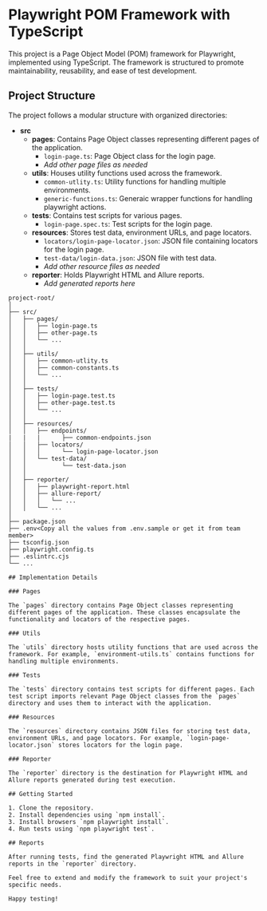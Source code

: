 # Playwright POM Framework with TypeScript

This project is a Page Object Model (POM) framework for Playwright, implemented using TypeScript. The framework is structured to promote maintainability, reusability, and ease of test development.

## Project Structure

The project follows a modular structure with organized directories:

- **src**
  - **pages**: Contains Page Object classes representing different pages of the application.
    - `login-page.ts`: Page Object class for the login page.
    - _Add other page files as needed_
  - **utils**: Houses utility functions used across the framework.
    - `common-utlity.ts`: Utility functions for handling multiple environments.
    - `generic-functions.ts`: Generaic wrapper functions for handling playwright actions.
  - **tests**: Contains test scripts for various pages.
    - `login-page.spec.ts`: Test scripts for the login page.
  - **resources**: Stores test data, environment URLs, and page locators.
    - `locators/login-page-locator.json`: JSON file containing locators for the login page.
    - `test-data/login-data.json`: JSON file with test data.
    - _Add other resource files as needed_
  - **reporter**: Holds Playwright HTML and Allure reports.
    - _Add generated reports here_

```plaintext
project-root/
│
├── src/
│   ├── pages/
│   │   ├── login-page.ts
│   │   ├── other-page.ts
│   │   └── ...
│   │
│   ├── utils/
│   │   ├── common-utlity.ts
│   │   ├── common-constants.ts
│   │   └── ...
│   │
│   ├── tests/
│   │   ├── login-page.test.ts
│   │   ├── other-page.test.ts
│   │   └── ...
│   │
│   ├── resources/
│   │   ├── endpoints/
|   |   |      ├── common-endpoints.json
│   │   ├── locators/
│   │   │      └── login-page-locator.json
│   │   └── test-data/
│   │          └── test-data.json
│   │
│   ├── reporter/
│   │   ├── playwright-report.html
│   │   ├── allure-report/
│   │   │   └── ...
│   │   └── ...
│
├── package.json
├── .env<Copy all the values from .env.sample or get it from team member>
├── tsconfig.json
├── playwright.config.ts
├── .eslintrc.cjs
└── ...

## Implementation Details

### Pages

The `pages` directory contains Page Object classes representing different pages of the application. These classes encapsulate the functionality and locators of the respective pages.

### Utils

The `utils` directory hosts utility functions that are used across the framework. For example, `environment-utils.ts` contains functions for handling multiple environments.

### Tests

The `tests` directory contains test scripts for different pages. Each test script imports relevant Page Object classes from the `pages` directory and uses them to interact with the application.

### Resources

The `resources` directory contains JSON files for storing test data, environment URLs, and page locators. For example, `login-page-locator.json` stores locators for the login page.

### Reporter

The `reporter` directory is the destination for Playwright HTML and Allure reports generated during test execution.

## Getting Started

1. Clone the repository.
2. Install dependencies using `npm install`.
3. Install browsers `npm playwright install`.
4. Run tests using `npm playwright test`.

## Reports

After running tests, find the generated Playwright HTML and Allure reports in the `reporter` directory.

Feel free to extend and modify the framework to suit your project's specific needs.

Happy testing!
```
